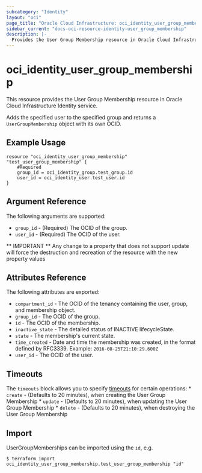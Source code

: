 ```yaml
---
subcategory: "Identity"
layout: "oci"
page_title: "Oracle Cloud Infrastructure: oci_identity_user_group_membership"
sidebar_current: "docs-oci-resource-identity-user_group_membership"
description: |-
  Provides the User Group Membership resource in Oracle Cloud Infrastructure Identity service
---
```


# oci_identity_user_group_membership
This resource provides the User Group Membership resource in Oracle Cloud Infrastructure Identity service.

Adds the specified user to the specified group and returns a `UserGroupMembership` object with its own OCID.


## Example Usage

```hcl
resource "oci_identity_user_group_membership" "test_user_group_membership" {
	#Required
	group_id = oci_identity_group.test_group.id
	user_id = oci_identity_user.test_user.id
}
```

## Argument Reference

The following arguments are supported:

* `group_id` - (Required) The OCID of the group.
* `user_id` - (Required) The OCID of the user.


** IMPORTANT **
Any change to a property that does not support update will force the destruction and recreation of the resource with the new property values

## Attributes Reference

The following attributes are exported:

* `compartment_id` - The OCID of the tenancy containing the user, group, and membership object.
* `group_id` - The OCID of the group.
* `id` - The OCID of the membership.
* `inactive_state` - The detailed status of INACTIVE lifecycleState.
* `state` - The membership's current state.
* `time_created` - Date and time the membership was created, in the format defined by RFC3339.  Example: `2016-08-25T21:10:29.600Z` 
* `user_id` - The OCID of the user.

## Timeouts

The `timeouts` block allows you to specify [timeouts](https://registry.terraform.io/providers/hashicorp/oci/latest/docs/guides/changing_timeouts) for certain operations:
	* `create` - (Defaults to 20 minutes), when creating the User Group Membership
	* `update` - (Defaults to 20 minutes), when updating the User Group Membership
	* `delete` - (Defaults to 20 minutes), when destroying the User Group Membership


## Import

UserGroupMemberships can be imported using the `id`, e.g.

```
$ terraform import oci_identity_user_group_membership.test_user_group_membership "id"
```

